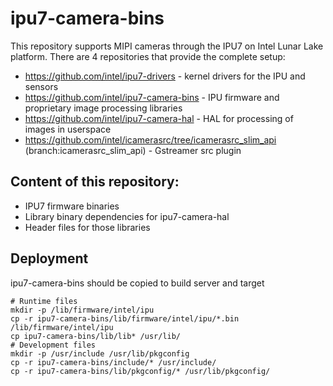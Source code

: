 # ipu7-camera-bins

This repository supports MIPI cameras through the IPU7 on Intel Lunar Lake platform.
There are 4 repositories that provide the complete setup:

- https://github.com/intel/ipu7-drivers - kernel drivers for the IPU and sensors
- https://github.com/intel/ipu7-camera-bins - IPU firmware and proprietary image processing libraries
- https://github.com/intel/ipu7-camera-hal - HAL for processing of images in userspace
- https://github.com/intel/icamerasrc/tree/icamerasrc_slim_api (branch:icamerasrc_slim_api) - Gstreamer src plugin

## Content of this repository:
- IPU7 firmware binaries
- Library binary dependencies for ipu7-camera-hal
- Header files for those libraries

## Deployment
ipu7-camera-bins should be copied to build server and target
```
# Runtime files
mkdir -p /lib/firmware/intel/ipu
cp -r ipu7-camera-bins/lib/firmware/intel/ipu/*.bin /lib/firmware/intel/ipu
cp ipu7-camera-bins/lib/lib* /usr/lib/
# Development files
mkdir -p /usr/include /usr/lib/pkgconfig
cp -r ipu7-camera-bins/include/* /usr/include/
cp -r ipu7-camera-bins/lib/pkgconfig/* /usr/lib/pkgconfig/
```
